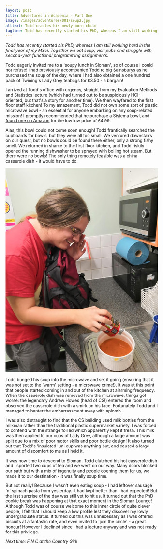 ```yaml
---
layout: post
title: Adventures in Academia - Part One
image: /images/adventures/001/soup2.jpg
alttext: Todd cradles his newly born child
tagline: Todd has recently started his PhD, whereas I am still working hard in the final year of my MSci. Together we eat soup, visit pubs and struggle with second-year functional programming assignments. This week we embarked on a soupy lunch in Sloman which turned into so much more.
---
```


*Todd has recently started his PhD, whereas I am still working hard in the final year of my MSci. Together we eat soup, visit pubs and struggle with second-year functional programming assignments.*

Todd eagerly invited me to a 'soupy lunch in Sloman', so of course I could not refuse! I had previously accompanied Todd to big Sainsburys as he purchased the soup of the day, where I had also obtained a one hundred pack of Twining's Lady Grey teabags for £3.50 - a bargain!

I arrived at Todd's office with urgency, straight from my Evaluation Methods and Statistics lecture (which had turned out to be suspiciously HCI-oriented, but that's a story for another time). We then wayfared to the first floor staff kitchen! To my amazement, Todd did not own some sort of plastic microwave bowl - an essential for anyone embarking on any soup-related mission! I promptly recommended that he purchase a Sistema bowl, and [found one on Amazon](https://www.amazon.co.uk/Sistema-1109-Microwave-Noodle-Bowl/dp/B009SD35IO/ref=sr_1_4?ie=UTF8&qid=1539087440&sr=8-4&keywords=sistema%2Bmicrowave%2Bbowl&th=1) for the low low price of £4.99.

Alas, this bowl could not come soon enough! Todd frantically searched the cupboards for bowls, but they were all too small. We ventured downstairs on our quest, but no bowls could be found there either, only a strong fishy smell. We returned in shame to the first floor kitchen, and Todd riskily opened the running dishwasher to be sprayed with boiling hot steam. But there were no bowls! The only thing remotely feasible was a china casserole dish - it would have to do.

![Todd prepares his soup](/images/adventures/001/soup1.jpg)

Todd bunged his soup into the microwave and set it going (ensuring that it was not set to the 'warm' setting - a microwave crime!). It was at this point that people started coming in and out of the kitchen at alarming frequency. When the casserole dish was removed from the microwave, things got worse: the legendary Andrew Howes (head of CS!) entered the room and observed the casserole dish with a smirk on his face. Fortunately Todd and I managed to banter the embarrassment away with aplomb.

I was also distraught to find that the CS building used milk bottles from the milkman rather than the traditional plastic supermarket variety. I was forced to contend with the strange foil lid which apparently kept it fresh. This milk was then applied to our cups of Lady Grey, although a large amount was spilt due to a mix of poor motor skills and poor bottle design! It also turned out that Todd's 'insulated' uni cup was anything but, and caused a large amount of discomfort to me as I held it.

It was now time to descend to Sloman. Todd clutched his hot casserole dish and I sported two cups of tea and we went on our way. Many doors blocked our path but with a mix of ingenuity and people opening them for us, we made it to our destination - it was finally soup time.

But not really! Because I wasn't even eating soup - I had leftover sausage 'n' spinach pasta from yesterday. It had kept better than I had expected! But the last surprise of the day was still yet to hit us. It turned out that the PhD cookie break was happening at that exact moment in the Sloman Lounge! Although Todd was of course welcome to this inner circle of quite clever people, I felt that I should keep a low profile lest they discover my lowly undergraduate status. It turned out this was unnecessary as I was offered biscuits at a fantastic rate, and even invited to 'join the circle' - a great honour! However I declined since I had a lecture anyway and was not ready for this privilege.

*Next time: F N C at the Country Girl!*